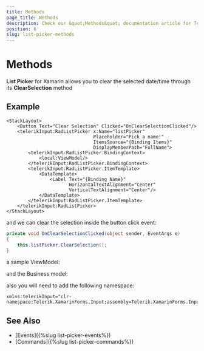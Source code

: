 ```yaml
---
title: Methods
page_title: Methods
description: Check our &quot;Methods&quot; documentation article for Telerik ListPicker for Xamarin control.
position: 6
slug: list-picker-methods
---
```


# Methods

**List Picker** for Xamarin allows you to clear the selected date/time through its **ClearSelection** method

## Example

```XAML
<StackLayout>
    <Button Text="Clear Selection" Clicked="OnClearSelectionClicked"/>
    <telerikInput:RadListPicker x:Name="listPicker"
                                Placeholder="Pick a name!" 
                                ItemsSource="{Binding Items}" 
                                DisplayMemberPath="FullName">
        <telerikInput:RadListPicker.BindingContext>
            <local:ViewModel/>
        </telerikInput:RadListPicker.BindingContext>
        <telerikInput:RadListPicker.ItemTemplate>
            <DataTemplate>
                <Label Text="{Binding Name}" 
                       HorizontalTextAlignment="Center" 
                       VerticalTextAlignment="Center"/>
            </DataTemplate>
        </telerikInput:RadListPicker.ItemTemplate>
    </telerikInput:RadListPicker>
</StackLayout>
```

and we can clear the selection inside the button click event:

```C#
private void OnClearSelectionClicked(object sender, EventArgs e)
{
    this.listPicker.ClearSelection();
}
```

a sample ViewModel:

<snippet id='listpicker-getting-started-viewmodel' />

and the Business model:

<snippet id='listpicker-getting-started-business-model' />

also you will need to add the following namespace:

```XAML
xmlns:telerikInput="clr-namespace:Telerik.XamarinForms.Input;assembly=Telerik.XamarinForms.Input"
```

## See Also

- [Events]({%slug list-picker-events%})
- [Commands]({%slug list-picker-commands%})